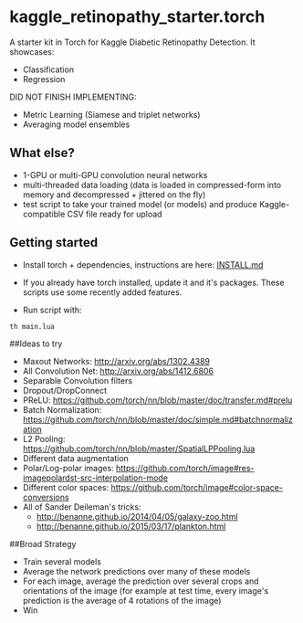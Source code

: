 # kaggle_retinopathy_starter.torch
A starter kit in Torch for Kaggle Diabetic Retinopathy Detection.
It showcases:
- Classification
- Regression
 
DID NOT FINISH IMPLEMENTING:
- Metric Learning (Siamese and triplet networks)
- Averaging model ensembles

## What else?
- 1-GPU or multi-GPU convolution neural networks
- multi-threaded data loading (data is loaded in compressed-form into memory and decompressed + jittered on the fly)
- test script to take your trained model (or models) and produce Kaggle-compatible CSV file ready for upload

## Getting started
- Install torch + dependencies, instructions are here: [INSTALL.md](INSTALL.md)
- If you already have torch installed, update it and it's packages. These scripts use some recently added features.

- Run script with:
```
th main.lua
```

##Ideas to try
- Maxout Networks: http://arxiv.org/abs/1302.4389
- All Convolution Net: http://arxiv.org/abs/1412.6806
- Separable Convolution filters
- Dropout/DropConnect
- PReLU: https://github.com/torch/nn/blob/master/doc/transfer.md#prelu
- Batch Normalization: https://github.com/torch/nn/blob/master/doc/simple.md#batchnormalization
- L2 Pooling: https://github.com/torch/nn/blob/master/SpatialLPPooling.lua
- Different data augmentation
- Polar/Log-polar images: https://github.com/torch/image#res-imagepolardst-src-interpolation-mode
- Different color spaces: https://github.com/torch/image#color-space-conversions
- All of Sander Deileman's tricks:
  - http://benanne.github.io/2014/04/05/galaxy-zoo.html
  - http://benanne.github.io/2015/03/17/plankton.html

##Broad Strategy
- Train several models
- Average the network predictions over many of these models
- For each image, average the prediction over several crops and orientations of the image (for example at test time, every image's prediction is the average of 4 rotations of the image)
- Win
